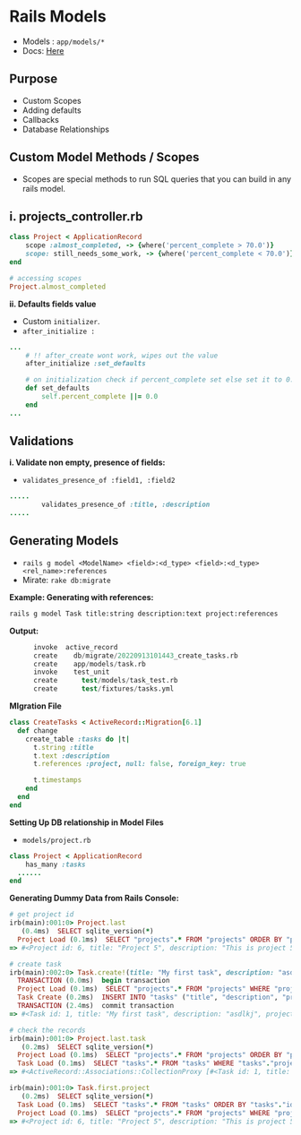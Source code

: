 # Rails Models
- Models : `app/models/*`
- Docs: [Here](https://guides.rubyonrails.org/active_record_basics.html)

## Purpose
- Custom Scopes
- Adding defaults
- Callbacks
- Database Relationships


## Custom Model Methods / Scopes
- Scopes are special methods to run SQL queries that you can build in any rails model.


**i. projects_controller.rb**
- 
```rb
class Project < ApplicationRecord
    scope :almost_completed, -> {where('percent_complete > 70.0')}
    scope: still_needs_some_work, -> {where('percent_complete < 70.0')}
end

# accessing scopes
Project.almost_completed
```

**ii. Defaults fields value**
- Custom `initializer`.
- `after_initialize :`

```rb
...
    # !! after_create wont work, wipes out the value
    after_initialize :set_defaults

    # on initialization check if percent_complete set else set it to 0.0
    def set_defaults
        self.percent_complete ||= 0.0
    end
...
```

## Validations

**i. Validate non empty, presence of fields:**
- `validates_presence_of :field1, :field2`

```rb
.....
        validates_presence_of :title, :description
.....
```

## Generating Models
- `rails g model <ModelName> <field>:<d_type> <field>:<d_type> <rel_name>:references`
- Mirate: `rake db:migrate`

**Example: Generating with references:**
```sh
rails g model Task title:string description:text project:references
```

**Output:**

```s
      invoke  active_record
      create    db/migrate/20220913101443_create_tasks.rb
      create    app/models/task.rb
      invoke    test_unit
      create      test/models/task_test.rb
      create      test/fixtures/tasks.yml
```

**MIgration File**

```rb
class CreateTasks < ActiveRecord::Migration[6.1]
  def change
    create_table :tasks do |t|
      t.string :title
      t.text :description
      t.references :project, null: false, foreign_key: true

      t.timestamps
    end
  end
end
```

**Setting Up DB relationship in Model Files**

- `models/project.rb`
```rb
class Project < ApplicationRecord
    has_many :tasks
  ......
end
```

**Generating Dummy Data from Rails Console:**

```rb
# get project id
irb(main):001:0> Project.last
   (0.4ms)  SELECT sqlite_version(*)
  Project Load (0.1ms)  SELECT "projects".* FROM "projects" ORDER BY "projects"."id" DESC LIMIT ?  [["LIMIT", 1]]
=> #<Project id: 6, title: "Project 5", description: "This is project 5", percent_complete: 0.8e2, created_at: "2022-09-12 08:22:40.131160000 +0000", updated_at: "2022-09-13 09:37:12.703013000 +0000">

# create task
irb(main):002:0> Task.create!(title: "My first task", description: "asdlkj", project_id: 6)
  TRANSACTION (0.0ms)  begin transaction
  Project Load (0.1ms)  SELECT "projects".* FROM "projects" WHERE "projects"."id" = ? LIMIT ?  [["id", 6], ["LIMIT", 1]]
  Task Create (0.2ms)  INSERT INTO "tasks" ("title", "description", "project_id", "created_at", "updated_at") VALUES (?, ?, ?, ?, ?)  [["title", "My first task"], ["description", "asdlkj"], ["project_id", 6], ["created_at", "2022-09-13 10:24:57.089467"], ["updated_at", "2022-09-13 10:24:57.089467"]]
  TRANSACTION (2.4ms)  commit transaction
=> #<Task id: 1, title: "My first task", description: "asdlkj", project_id: 6, created_at: "2022-09-13 10:24:57.089467000 +0000", updated_at: "2022-09-13 10:24:57.089467000 +0000">

# check the records
irb(main):001:0> Project.last.task
   (0.2ms)  SELECT sqlite_version(*)
  Project Load (0.1ms)  SELECT "projects".* FROM "projects" ORDER BY "projects"."id" DESC LIMIT ?  [["LIMIT", 1]]
  Task Load (0.1ms)  SELECT "tasks".* FROM "tasks" WHERE "tasks"."project_id" = ? /* loading for inspect */ LIMIT ?  [["project_id", 6], ["LIMIT", 11]]
=> #<ActiveRecord::Associations::CollectionProxy [#<Task id: 1, title: "My first task", description: "asdlkj", project_id: 6, created_at: "2022-09-13 10:24:57.089467000 +0000", updated_at: "2022-09-13 10:24:57.089467000 +0000">, #<Task id: 2, title: "My second task", description: "asdlkj", project_id: 6, created_at: "2022-09-13 10:26:29.282598000 +0000", updated_at: "2022-09-13 10:26:29.282598000 +0000">]>

irb(main):001:0> Task.first.project
   (0.2ms)  SELECT sqlite_version(*)
  Task Load (0.1ms)  SELECT "tasks".* FROM "tasks" ORDER BY "tasks"."id" ASC LIMIT ?  [["LIMIT", 1]]
  Project Load (0.1ms)  SELECT "projects".* FROM "projects" WHERE "projects"."id" = ? LIMIT ?  [["id", 6], ["LIMIT", 1]]
=> #<Project id: 6, title: "Project 5", description: "This is project 5", percent_complete: 0.8e2, created_at: "2022-09-12 08:22:40.131160000 +0000", updated_at: "2022-09-13 09:37:12.703013000 +0000">
```

